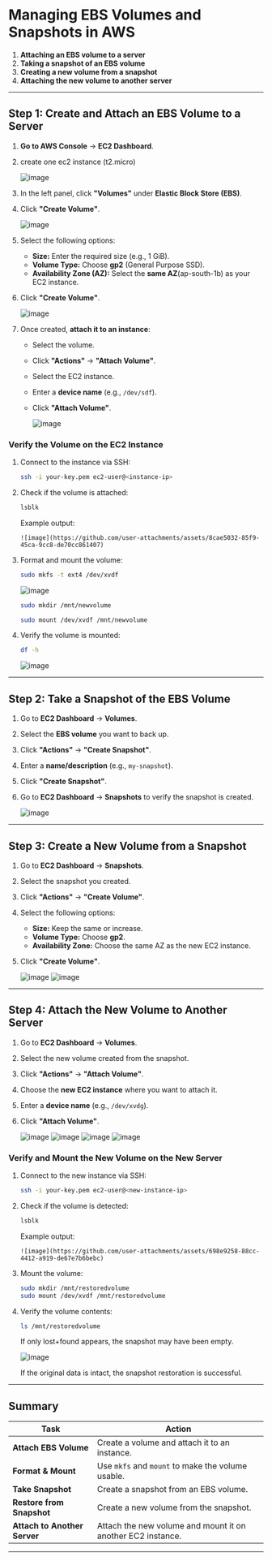# **Managing EBS Volumes and Snapshots in AWS**  

1. **Attaching an EBS volume to a server**  
2. **Taking a snapshot of an EBS volume**  
3. **Creating a new volume from a snapshot**  
4. **Attaching the new volume to another server**  

---

## **Step 1: Create and Attach an EBS Volume to a Server**  

1. **Go to AWS Console** → **EC2 Dashboard**.
2. create one ec2 instance (t2.micro)  

   ![image](https://github.com/user-attachments/assets/b23f70dd-95e4-487a-8c42-bc3fc34127f1)

3. In the left panel, click **"Volumes"** under **Elastic Block Store (EBS)**.  
4. Click **"Create Volume"**.  

   ![image](https://github.com/user-attachments/assets/a172cfc8-8b5f-422c-902c-1bb047c90375)

5. Select the following options:  
   - **Size:** Enter the required size (e.g., 1 GiB).  
   - **Volume Type:** Choose **gp2** (General Purpose SSD).  
   - **Availability Zone (AZ):** Select the **same AZ**(ap-south-1b) as your EC2 instance.  
6. Click **"Create Volume"**.  

   ![image](https://github.com/user-attachments/assets/a45f34e3-ee28-42f1-a2a2-2fcd014ac99c)
   
7. Once created, **attach it to an instance**:  
   - Select the volume.  
   - Click **"Actions"** → **"Attach Volume"**.  
   - Select the EC2 instance.  
   - Enter a **device name** (e.g., `/dev/sdf`).  
   - Click **"Attach Volume"**.  

     ![image](https://github.com/user-attachments/assets/2aeebbbd-1442-4e3b-b093-71be090686c1)
 
### **Verify the Volume on the EC2 Instance**
1. Connect to the instance via SSH:  
   ```sh
   ssh -i your-key.pem ec2-user@<instance-ip>
   ```
2. Check if the volume is attached:  
   ```sh
   lsblk
   ```
   Example output:  
   ```
   ![image](https://github.com/user-attachments/assets/8cae5032-85f9-45ca-9cc8-de70cc861407)

   ```
3. Format and mount the volume:  
   ```sh
   sudo mkfs -t ext4 /dev/xvdf
   ```
   ![image](https://github.com/user-attachments/assets/9426f8f3-0564-4555-9268-f6c1a92ee8c3)

   ```sh
   sudo mkdir /mnt/newvolume
   ```
   ```sh
   sudo mount /dev/xvdf /mnt/newvolume
   ```
   
5. Verify the volume is mounted:  
   ```sh
   df -h
   ```
   ![image](https://github.com/user-attachments/assets/c42a8516-2148-4937-8c2e-2c50206407a4)

---

## **Step 2: Take a Snapshot of the EBS Volume**
1. Go to **EC2 Dashboard** → **Volumes**.  
2. Select the **EBS volume** you want to back up.  
3. Click **"Actions"** → **"Create Snapshot"**.  
4. Enter a **name/description** (e.g., `my-snapshot`).  
5. Click **"Create Snapshot"**.  
6. Go to **EC2 Dashboard** → **Snapshots** to verify the snapshot is created.  

   ![image](https://github.com/user-attachments/assets/c1fb1a57-8f2b-42c7-a3f5-75105fb23ccb)

---

## **Step 3: Create a New Volume from a Snapshot**
1. Go to **EC2 Dashboard** → **Snapshots**.  
2. Select the snapshot you created.  
3. Click **"Actions"** → **"Create Volume"**.  
4. Select the following options:  
   - **Size:** Keep the same or increase.  
   - **Volume Type:** Choose **gp2**.  
   - **Availability Zone:** Choose the same AZ as the new EC2 instance.  
5. Click **"Create Volume"**.  

   ![image](https://github.com/user-attachments/assets/b1dc93e8-5f45-4772-aa31-e4637b25ffe4)
   ![image](https://github.com/user-attachments/assets/bba91f71-ad73-4724-bd3e-33e2b7223cf3)

---

## **Step 4: Attach the New Volume to Another Server**
1. Go to **EC2 Dashboard** → **Volumes**.  
2. Select the new volume created from the snapshot.  
3. Click **"Actions"** → **"Attach Volume"**.  
4. Choose the **new EC2 instance** where you want to attach it.  
5. Enter a **device name** (e.g., `/dev/xvdg`).  
6. Click **"Attach Volume"**.  

   ![image](https://github.com/user-attachments/assets/9d10df02-79a3-4dfc-8704-dc926310a05e)
   ![image](https://github.com/user-attachments/assets/1e057136-4b95-4399-b0b8-a0d15110be99)
   ![image](https://github.com/user-attachments/assets/2f9ae51d-24ad-4770-8d43-e0d153ceb537)
   ![image](https://github.com/user-attachments/assets/f784a3c0-f08f-46fa-9c2f-dfbc336887d8)


### **Verify and Mount the New Volume on the New Server**
1. Connect to the new instance via SSH:  
   ```sh
   ssh -i your-key.pem ec2-user@<new-instance-ip>
   ```
2. Check if the volume is detected:  
   ```sh
   lsblk
   ```
   Example output:  
   ```
   ![image](https://github.com/user-attachments/assets/698e9258-88cc-4412-a919-de67e7b6bebc)

   ```
3. Mount the volume:  
   ```sh
   sudo mkdir /mnt/restoredvolume
   sudo mount /dev/xvdf /mnt/restoredvolume
   ```
4. Verify the volume contents:  
   ```sh
   ls /mnt/restoredvolume
   ```
   If only lost+found appears, the snapshot may have been empty.

   ![image](https://github.com/user-attachments/assets/14a3f499-e8e3-4f49-94b3-6072cd2b57a2)

   If the original data is intact, the snapshot restoration is successful.

---

## **Summary**
| **Task** | **Action** |
|----------|-----------|
| **Attach EBS Volume** | Create a volume and attach it to an instance. |
| **Format & Mount** | Use `mkfs` and `mount` to make the volume usable. |
| **Take Snapshot** | Create a snapshot from an EBS volume. |
| **Restore from Snapshot** | Create a new volume from the snapshot. |
| **Attach to Another Server** | Attach the new volume and mount it on another EC2 instance. |

---

